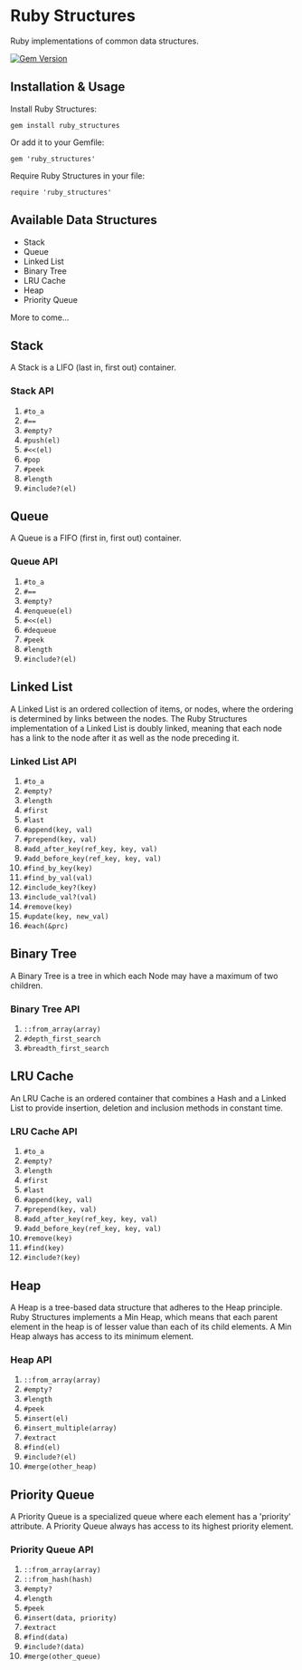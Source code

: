 # Ruby Structures

Ruby implementations of common data structures.

[![Gem Version](https://badge.fury.io/rb/ruby_structures.svg)](https://badge.fury.io/rb/ruby_structures)

## Installation & Usage

Install Ruby Structures:
```
gem install ruby_structures
```
Or add it to your Gemfile:
```
gem 'ruby_structures'
```
Require Ruby Structures in your file:
```
require 'ruby_structures'
```

## Available Data Structures

* Stack
* Queue
* Linked List
* Binary Tree
* LRU Cache
* Heap
* Priority Queue

More to come...

## Stack

A Stack is a LIFO (last in, first out) container.

### Stack API

1. `#to_a`
1. `#==`
1. `#empty?`
1. `#push(el)`
1. `#<<(el)`
1. `#pop`
1. `#peek`
1. `#length`
1. `#include?(el)`

## Queue

A Queue is a FIFO (first in, first out) container.

### Queue API

1. `#to_a`
1. `#==`
1. `#empty?`
1. `#enqueue(el)`
1. `#<<(el)`
1. `#dequeue`
1. `#peek`
1. `#length`
1. `#include?(el)`

## Linked List

A Linked List is an ordered collection of items, or nodes, where the ordering is determined by links between the nodes. The Ruby Structures implementation of a Linked List is doubly linked, meaning that each node has a link to the node after it as well as the node preceding it.

### Linked List API

1. `#to_a`
1. `#empty?`
1. `#length`
1. `#first`
1. `#last`
1. `#append(key, val)`
1. `#prepend(key, val)`
1. `#add_after_key(ref_key, key, val)`
1. `#add_before_key(ref_key, key, val)`
1. `#find_by_key(key)`
1. `#find_by_val(val)`
1. `#include_key?(key)`
1. `#include_val?(val)`
1. `#remove(key)`
1. `#update(key, new_val)`
1. `#each(&prc)`

## Binary Tree

A Binary Tree is a tree in which each Node may have a maximum of two children.

### Binary Tree API

1. `::from_array(array)`
1. `#depth_first_search`
1. `#breadth_first_search`

## LRU Cache

An LRU Cache is an ordered container that combines a Hash and a Linked List to provide insertion, deletion and inclusion methods in constant time.

### LRU Cache API

1. `#to_a`
1. `#empty?`
1. `#length`
1. `#first`
1. `#last`
1. `#append(key, val)`
1. `#prepend(key, val)`
1. `#add_after_key(ref_key, key, val)`
1. `#add_before_key(ref_key, key, val)`
1. `#remove(key)`
1. `#find(key)`
1. `#include?(key)`

## Heap

A Heap is a tree-based data structure that adheres to the Heap principle. Ruby Structures implements a Min Heap, which means that each parent element in the heap is of lesser value than each of its child elements. A Min Heap always has access to its minimum element.

### Heap API

1. `::from_array(array)`
1. `#empty?`
1. `#length`
1. `#peek`
1. `#insert(el)`
1. `#insert_multiple(array)`
1. `#extract`
1. `#find(el)`
1. `#include?(el)`
1. `#merge(other_heap)`

## Priority Queue

A Priority Queue is a specialized queue where each element has a 'priority' attribute. A Priority Queue always has access to its highest priority element.

### Priority Queue API

1. `::from_array(array)`
1. `::from_hash(hash)`
1. `#empty?`
1. `#length`
1. `#peek`
1. `#insert(data, priority)`
1. `#extract`
1. `#find(data)`
1. `#include?(data)`
1. `#merge(other_queue)`
